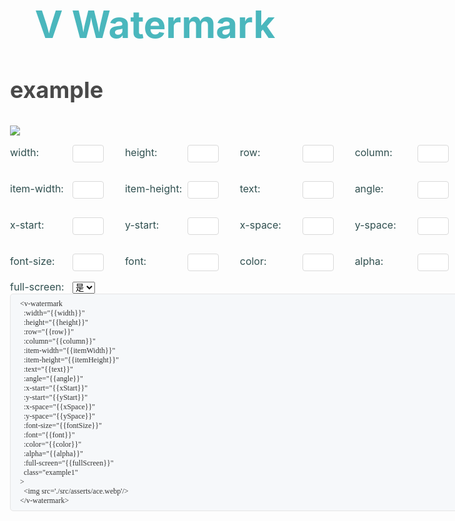 <style type="text/css">
  pre {
    display: block;
    padding: 8px 15px;
    background-color: #f6f8fa;
    border-radius: 5px;
    border: 1px solid #e5e5e5;
    overflow-x: auto;
    font-family: Monaco, Bitstream Vera Sans Mono, Lucida Console, Terminal;
    color: #333;
    font-size: 12px;
  }

  p,
  ul,
  ol,
  table,
  pre,
  dl {
    margin: 0 0 20px;
  }

  h1 {
    color: #4AB7BD;
    font-size: 60px;
    text-align: center
  }

  h3 {
    font-size: 36px;
    color: #494949;
    line-height: 1.1;
  }

  #app {
    margin: 20px;
  }

  .container {
    width: 980px;
    margin-right: auto;
    margin-left: auto;
  }

  .example-item {
    margin-bottom: 80px;
  }

  .label {
    width: 96px;
    color: #2f4f4f;
    font-size: 16px;
    display: inline-block;
  }

  input {
    position: relative;
    display: inline-block;
    margin: 15px 30px 15px 0;
    padding: 4px 7px;
    width: 50px;
    height: 28px;
    cursor: text;
    font-size: 12px;
    line-height: 1.5;
    color: rgba(0, 0, 0, .65);
    background-color: #fff;
    background-image: none;
    border: 1px solid #d9d9d9;
    border-radius: 4px;
    -webkit-transition: all .3s;
    transition: all .3s;
  }

</style>
</head>

<div id="app">
    <h1>V Watermark</h1>
    <div class="container">
      <div class="example-item">
        <h3>example</h3>
        <v-watermark :width="width" :height="height" :row="row" :column="column" :item-width="itemWidth" :item-heigth="itemHeight"
          :text="text" :angle="angle" :x-start="xStart" :x-space="xSpace" :y-start="yStart" :y-space="ySpace" :font-size="fontSize"
          :font="font" :color="color" :alpha="alpha" :full-screen="fullScreen" class="example1">
          <img v-if="!fullScreen" :style="{
            width: width > 0 ? width + 'px' : 'auto',
            height: height > 0 ? height + 'px' : 'auto',
          }" src="./src/asserts/ace.webp" />
        </v-watermark>
        <div>
          <label class="label" for="widthInput">
            width:
          </label>
          <input v-model.number="width" id="widthInput" class="input" type="number" />
          <label class="label" for="heightInput">
            height:
          </label>
          <input v-model.number="height" id="heightInput" class="input" type="number" />
          <label class="label" for="rowInput">
            row:
          </label>
          <input v-model.number="row" id="rowInput" class="input" type="number" />
          <label class="label" for="columnInput">
            column:
          </label>
          <input v-model.number="column" id="columnInput" class="input" type="number" />
          <br/>
          <label class="label" for="itemWidthInput">
            item-width:
          </label>
          <input v-model.number="itemWidth" id="itemWidthInput" class="input" type="number" />
          <label class="label" for="itemHeightInput">
            item-height:
          </label>
          <input v-model.number="itemHeight" id="itemHeightInput" class="input" type="number" />
          <label class="label" for="textInput">
            text:
          </label>
          <input v-model="text" id="textInput" class="input" type="text" />
          <label class="label" for="angleInput">
            angle:
          </label>
          <input v-model.number="angle" id="angleInput" class="input" type="number" />
          <br/>
          <label class="label" for="xStartInput">
            x-start:
          </label>
          <input v-model.number="xStart" id="xStartInput" class="input" type="number" />
          <label class="label" for="yStartInput">
            y-start:
          </label>
          <input v-model.number="yStart" id="yStartInput" class="input" type="number" />
          <label class="label" for="xSpaceInput">
            x-space:
          </label>
          <input v-model.number="xSpace" id="xSpaceInput" class="input" type="number" />
          <label class="label" for="ySpaceInput">
            y-space:
          </label>
          <input v-model.number="ySpace" id="ySpaceInput" class="input" type="number" />
          <br/>
          <label class="label" for="fontSizeInput">
            font-size:
          </label>
          <input v-model="fontSize" id="fontSizeInput" class="input" type="text" />
          <label class="label" for="fontInput">
            font:
          </label>
          <input v-model="font" id="fontInput" class="input" type="text" />
          <label class="label" for="colorInput">
            color:
          </label>
          <input v-model="color" id="colorInput" class="input" type="text" />
          <label class="label" for="alphaInput">
            alpha:
          </label>
          <input v-model.number="alpha" id="alphaInput" class="input" type="number" />
          <br/>
          <label class="label">
            full-screen:
          </label>
          <select v-model="fullScreen" name="fullScreenSelect" id="fullScreenSelect">
            <option :value="true">是</option>
            <option :value="false">否</option>
          </select>
        </div>
        <pre>
&lt;v-watermark
  :width=&quot;{{width}}&quot;
  :height=&quot;{{height}}&quot;
  :row=&quot;{{row}}&quot;
  :column=&quot;{{column}}&quot;
  :item-width=&quot;{{itemWidth}}&quot;
  :item-height=&quot;{{itemHeight}}&quot;
  :text=&quot;{{text}}&quot;
  :angle=&quot;{{angle}}&quot;
  :x-start=&quot;{{xStart}}&quot;
  :y-start=&quot;{{yStart}}&quot;
  :x-space=&quot;{{xSpace}}&quot;
  :y-space=&quot;{{ySpace}}&quot;
  :font-size=&quot;{{fontSize}}&quot;
  :font=&quot;{{font}}&quot;
  :color=&quot;{{color}}&quot;
  :alpha=&quot;{{alpha}}&quot;
  :full-screen=&quot;{{fullScreen}}&quot;
  class=&quot;example1&quot;
&gt;
  &lt;img src=&#x27;./src/asserts/ace.webp&#x27;/&gt;
&lt;/v-watermark&gt;</pre>
      </div>
    </div>
  </div>
  </div>
  <script src="https://cdn.jsdelivr.net/npm/vue@2.5.16/dist/vue.js"></script>
  <script src="./dist/v-watermark.min.js"></script>
  <script>
    const Main = {
      name: 'test',
      data() {
        return {
          width: 0,
          height: 0,
          row: 0,
          column: 0,
          itemWidth: 120,
          itemHeight: 80,
          text: '水印',
          angle: -15,
          xStart: 0,
          yStart: 0,
          xSpace: 0,
          ySpace: 0,
          fontSize: '20px',
          font: '微软雅黑',
          color: '#000000',
          alpha: 0.3,
          fullScreen: false
        }
      }
    }

    const Ctor = Vue.extend(Main)
    new Ctor().$mount('#app')

  </script>
